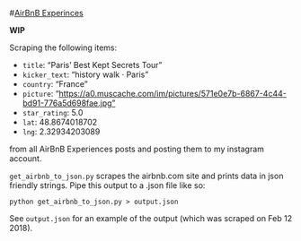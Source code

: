 #[AirBnB Experinces](https://www.airbnb.com/s/experiences?refinement_paths%5B%5D=%2Fexperiences)

**WIP**

Scraping the following items:

 - `title`: “Paris’ Best Kept Secrets Tour”
 - `kicker_text`: “history walk · Paris”
 - `country`: “France”
 - `picture`: “https://a0.muscache.com/im/pictures/571e0e7b-6867-4c44-bd91-776a5d698fae.jpg”
 - `star_rating`: 5.0
 - `lat`: 48.8674018702
 - `lng`: 2.32934203089

from all AirBnB Experiences posts and posting them to my instagram account. 

`get_airbnb_to_json.py` scrapes the airbnb.com site and prints data in json friendly strings. Pipe this output to a .json file like so:

`python get_airbnb_to_json.py > output.json`

See `output.json` for an example of the output (which was scraped on Feb 12 2018).